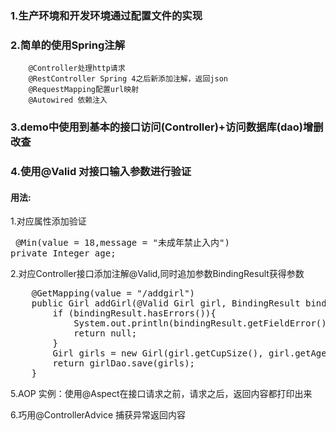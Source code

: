 ### 1.生产环境和开发环境通过配置文件的实现
### 2.简单的使用Spring注解
        @Controller处理http请求
        @RestController Spring 4之后新添加注解，返回json
        @RequestMapping配置url映射
        @Autowired 依赖注入
### 3.demo中使用到基本的接口访问(Controller)+访问数据库(dao)增删改查
### 4.使用@Valid 对接口输入参数进行验证
#### 用法:

1.对应属性添加验证
    <pre>
       @Min(value = 18,message = "未成年禁止入内")
        private Integer age;
    </pre>
    
2.对应Controller接口添加注解@Valid,同时追加参数BindingResult获得参数

<pre>
    @GetMapping(value = "/addgirl")
    public Girl addGirl(@Valid Girl girl, BindingResult bindingResult) {
        if (bindingResult.hasErrors()){
            System.out.println(bindingResult.getFieldError().getDefaultMessage());
            return null;
        }
        Girl girls = new Girl(girl.getCupSize(), girl.getAge());
        return girlDao.save(girls);
    }
</pre>

5.AOP
实例：使用@Aspect在接口请求之前，请求之后，返回内容都打印出来

6.巧用@ControllerAdvice 捕获异常返回内容
 